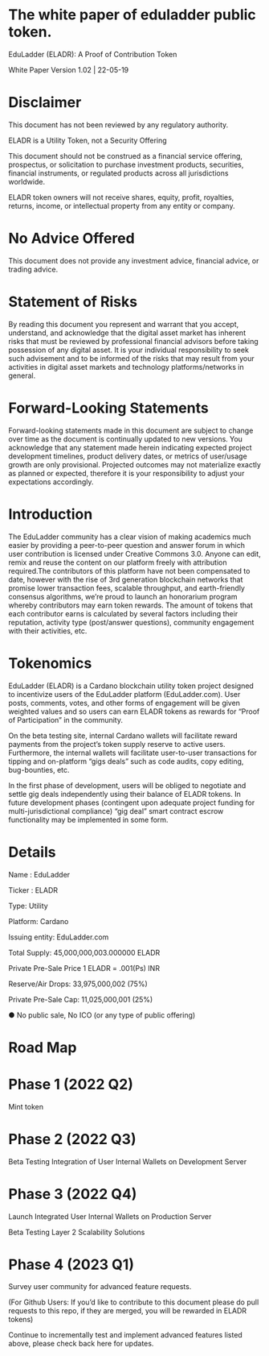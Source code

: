 # The white paper of eduladder public token.
EduLadder (ELADR):  A Proof of Contribution Token

White Paper Version 1.02 | 22-05-19

# Disclaimer

This document has not been reviewed by any regulatory authority.

ELADR is a Utility Token, not a Security Offering 

This document should not be construed as a financial service offering, prospectus, or solicitation to purchase investment products, securities, financial instruments, or regulated products across all jurisdictions worldwide. 

ELADR token owners will not receive shares, equity, profit, royalties, returns, income, or intellectual property from any entity or company. 

# No Advice Offered 

This document does not provide any investment advice, financial advice, or trading advice. 

# Statement of Risks

By reading this document you represent and warrant that you accept, understand, and acknowledge that the digital asset market has inherent risks that must be reviewed by professional financial advisors before taking possession of any digital asset. It is your individual responsibility to seek such advisement and to be informed of the risks that may result from your activities in digital asset markets and technology platforms/networks in general. 

# Forward-Looking Statements

Forward-looking statements made in this document are subject to change over time as the document is continually updated to new versions. You acknowledge that any statement made herein indicating expected project development timelines, product delivery dates, or metrics of user/usage growth are only provisional. Projected outcomes may not materialize exactly as planned or expected, therefore it is your responsibility to adjust your expectations accordingly.

# Introduction

The EduLadder community has a clear vision of making academics much easier by providing  a peer-to-peer question and answer forum in which user contribution is  licensed under Creative Commons 3.0.  Anyone can edit, remix and reuse the content on our platform freely with attribution required.The contributors of this platform have not been compensated to date, however with the rise of 3rd generation blockchain networks that promise lower transaction fees, scalable throughput, and earth-friendly consensus algorithms,  we’re proud to launch an honorarium program whereby contributors may earn token rewards.  The amount of tokens that each contributor earns is calculated by several factors including their reputation, activity type (post/answer questions), community engagement with their activities,  etc. 

# Tokenomics

EduLadder (ELADR) is a Cardano blockchain utility token project designed to incentivize users of the EduLadder platform (EduLadder.com). User posts, comments, votes, and other forms of engagement will be given weighted values and so users can earn ELADR tokens as rewards for “Proof of Participation” in the community.  

On the beta testing site, internal Cardano wallets will facilitate reward payments from the project’s token supply reserve to active users.  Furthermore, the internal wallets will facilitate user-to-user transactions for tipping and on-platform “gigs deals” such as code audits, copy editing, bug-bounties, etc. 

In the first phase of development, users will be obliged to negotiate and settle gig deals independently using their balance of ELADR tokens. In future development phases (contingent upon adequate project funding for multi-jurisdictional compliance) “gig deal” smart contract escrow functionality may be implemented in some form. 

# Details

Name : EduLadder

Ticker : ELADR

Type: Utility

Platform: Cardano

Issuing entity: EduLadder.com 

Total Supply:  45,000,000,003.000000 ELADR 

Private Pre-Sale Price 1 ELADR = .001(Ps) INR

Reserve/Air Drops: 33,975,000,002 (75%)

Private Pre-Sale Cap: 11,025,000,001 (25%)

 ● No public sale, No ICO (or any type of public offering)

# Road Map 

# Phase 1 (2022 Q2)

Mint token

# Phase 2 (2022 Q3)

Beta Testing Integration of User Internal Wallets on Development Server

# Phase 3 (2022 Q4)

Launch Integrated User Internal Wallets on Production Server

Beta Testing Layer 2 Scalability Solutions

# Phase 4 (2023 Q1)

Survey user community for advanced feature requests. 

(For Github Users: If you’d like to contribute to this document please do pull requests to this repo, if they are merged, you will be rewarded in ELADR tokens)

Continue to incrementally test and implement advanced features listed above, please check back here for updates. 
